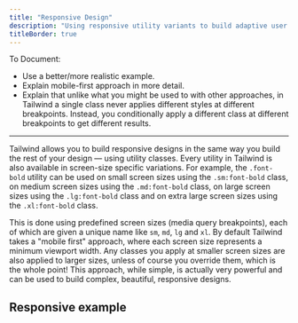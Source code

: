 ```yaml
---
title: "Responsive Design"
description: "Using responsive utility variants to build adaptive user interfaces."
titleBorder: true
---
```


<WorkInProgress />

To Document:

- Use a better/more realistic example.
- Explain mobile-first approach in more detail.
- Explain that unlike what you might be used to with other approaches, in Tailwind a single class never applies different styles at different breakpoints. Instead, you conditionally apply a different class at different breakpoints to get different results.

---

Tailwind allows you to build responsive designs in the same way you build the rest of your design &mdash; using utility classes. Every utility in Tailwind is also available in screen-size specific variations. For example, the `.font-bold` utility can be used on small screen sizes using the `.sm:font-bold` class, on medium screen sizes using the `.md:font-bold` class, on large screen sizes using the `.lg:font-bold` class and on extra large screen sizes using the `.xl:font-bold` class.

This is done using predefined screen sizes (media query breakpoints), each of which are given a unique name like `sm`, `md`, `lg` and `xl`. By default Tailwind takes a "mobile first" approach, where each screen size represents a minimum viewport width. Any classes you apply at smaller screen sizes are also applied to larger sizes, unless of course you override them, which is the whole point! This approach, while simple, is actually very powerful and can be used to build complex, beautiful, responsive designs.

## Responsive example

<responsive-code-sample>
  <div></div>
  <template #none>
    <div class="flex justify-center">
      <div class="bg-purple-500 text-white w-24 h-24 rounded-full text-xs font-semibold flex items-center justify-center">Tailwind</div>
    </div>
  </template>
  <template #sm>
    <div class="flex justify-center">
      <div class="bg-green-500 text-white w-24 h-24 rounded-full text-xs font-semibold flex items-center justify-center">Tailwind</div>
    </div>
  </template>
  <template #md>
    <div class="flex justify-center">
      <div class="bg-blue-500 text-yellow-500 w-24 h-24 rounded-full text-xs font-semibold flex items-center justify-center">Tailwind</div>
    </div>
  </template>
  <template #lg>
    <div class="flex justify-center">
      <div class="bg-red-500 text-yellow-500 w-24 h-24 rounded-full text-xs font-semibold flex items-center justify-center">Tailwind</div>
    </div>
  </template>
  <template #xl>
    <div class="flex justify-center">
      <div class="bg-orange-500 text-yellow-500 w-24 h-24 rounded-full text-xs font-semibold flex items-center justify-center">Tailwind</div>
    </div>
  </template>
  <template #code>
    <div class="none:bg-purple-500 none:text-white sm:bg-green-500 md:bg-blue-500 md:text-yellow-500 lg:bg-red-500 xl:bg-orange-500 ...">
      ...
    </div>
  </template>
</responsive-code-sample>
